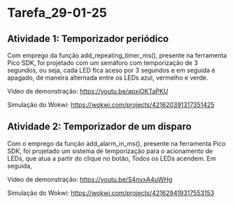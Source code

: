 # Tarefa_29-01-25
## Atividade 1: Temporizador periódico
Com emprego da função add_repeating_timer_ms(), presente na ferramenta Pico SDK, foi projetado com um semáforo com temporização de 3 segundos, ou seja, cada LED fica aceso por 3 segundos e em seguida é apagado, de maneira alternada entre os LEDs azul, vermelho e verde.

Vídeo de demonstração: https://youtu.be/apxjOKTaPKU

Simulação do Wokwi: https://wokwi.com/projects/421620391317351425

## Atividade 2: Temporizador de um disparo
Com o emprego da função add_alarm_in_ms(), presente na ferramenta Pico SDK, foi projetado um sistema de temporização 
para o acionamento de LEDs, que atua a partir do clique no botão, Todos os LEDs acendem. Em seguida, 

Vídeo de demonstração: https://youtu.be/S4nvxA4uWHg

Simulação do Wokwi: https://wokwi.com/projects/421629419317553153
